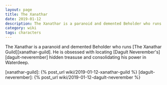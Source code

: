 ```yaml
---
layout: page
title: The Xanathar
date: 2019-01-12
description: The Xanathar is a paranoid and demented Beholder who runs The Xanathar Guild. He is obsessed with locating Dagult Neverember's hidden treasuse and consolidating his power in Waterdeep.
category: wiki
tags: characters
---
```


The Xanathar is a paranoid and demented Beholder who runs [The Xanathar Guild][xanathar-guild]. He is obsessed with locating [Dagult Neverember's][dagult-neverember] hidden treasuse and consolidating his power in Waterdeep.

[xanathar-guild]: {% post_url wiki/2019-01-12-xanathar-guild %}
[dagult-neverember]: {% post_url wiki/2019-01-12-dagult-neverember %}
